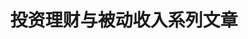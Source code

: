 ---
title: "投资理财与被动收入系列文章"
keywords: ["投资理财", "家庭财务规划", "指数定投", "基金", "股票", "债券", "交易系统", "套利", "大盘指数", "证券分析", "网赚", "网络营销", "Affliate", "Media Buy", "SEO"]
description: "投资理财与被动收入系列文章，分享我关于投资理财、ETF投资、交易系统建设及构建被动收入等方面的个人经验"
---